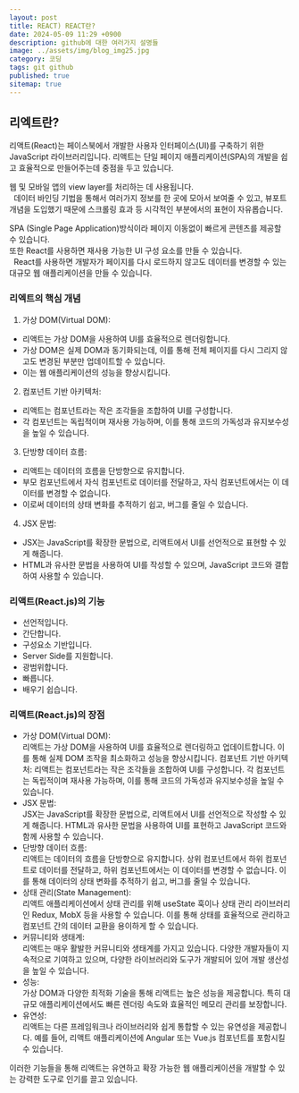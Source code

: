```yaml
---
layout: post
title: REACT) REACT란?
date: 2024-05-09 11:29 +0900
description: github에 대한 여러가지 설명들
image: ../assets/img/blog_img25.jpg
category: 코딩
tags: git github
published: true
sitemap: true
---
```

## 리엑트란?
리액트(React)는 페이스북에서 개발한 사용자 인터페이스(UI)를 구축하기 위한 JavaScript 라이브러리입니다. 리액트는 단일 페이지 애플리케이션(SPA)의 개발을 쉽고 효율적으로 만들어주는데 중점을 두고 있습니다.   

웹 및 모바일 앱의 view layer를 처리하는 데 사용됩니다.   
 
데이터 바인딩 기법을 통해서 여러가지 정보를 한 곳에 모아서 보여줄 수 있고, 뷰포트 개념을 도입했기 때문에 스크롤링 효과 등 시각적인 부분에서의 표현이 자유롭습니다.   

SPA (Single Page Application)방식이라 페이지 이동없이 빠르게 콘텐츠를 제공할 수 있습니다.   
또한 React를 사용하면 재사용 가능한 UI 구성 요소를 만들 수 있습니다.   
 
React를 사용하면 개발자가 페이지를 다시 로드하지 않고도 데이터를 변경할 수 있는 대규모 웹 애플리케이션을 만들 수 있습니다.   

### 리엑트의 핵심 개념
1. 가상 DOM(Virtual DOM):
- 리액트는 가상 DOM을 사용하여 UI를 효율적으로 렌더링합니다. 
- 가상 DOM은 실제 DOM과 동기화되는데, 이를 통해 전체 페이지를 다시 그리지 않고도 변경된 부분만 업데이트할 수 있습니다. 
- 이는 웹 애플리케이션의 성능을 향상시킵니다.
2. 컴포넌트 기반 아키텍처:
- 리액트는 컴포넌트라는 작은 조각들을 조합하여 UI를 구성합니다. 
- 각 컴포넌트는 독립적이며 재사용 가능하며, 이를 통해 코드의 가독성과 유지보수성을 높일 수 있습니다.
3. 단방향 데이터 흐름:
- 리액트는 데이터의 흐름을 단방향으로 유지합니다. 
- 부모 컴포넌트에서 자식 컴포넌트로 데이터를 전달하고, 자식 컴포넌트에서는 이 데이터를 변경할 수 없습니다. 
- 이로써 데이터의 상태 변화를 추적하기 쉽고, 버그를 줄일 수 있습니다.
4. JSX 문법:
- JSX는 JavaScript를 확장한 문법으로, 리액트에서 UI를 선언적으로 표현할 수 있게 해줍니다. 
- HTML과 유사한 문법을 사용하여 UI를 작성할 수 있으며, JavaScript 코드와 결합하여 사용할 수 있습니다.

### 리액트(React.js)의 기능
- 선언적입니다.
- 간단합니다.
- 구성요소 기반입니다.
- Server Side를 지원합니다.
- 광범위합니다.
- 빠릅니다.
- 배우기 쉽습니다.

### 리액트(React.js)의 장점
- 가상 DOM(Virtual DOM):   
리액트는 가상 DOM을 사용하여 UI를 효율적으로 렌더링하고 업데이트합니다. 이를 통해 실제 DOM 조작을 최소화하고 성능을 향상시킵니다.
컴포넌트 기반 아키텍처:
리액트는 컴포넌트라는 작은 조각들을 조합하여 UI를 구성합니다. 각 컴포넌트는 독립적이며 재사용 가능하며, 이를 통해 코드의 가독성과 유지보수성을 높일 수 있습니다.
- JSX 문법:   
JSX는 JavaScript를 확장한 문법으로, 리액트에서 UI를 선언적으로 작성할 수 있게 해줍니다. HTML과 유사한 문법을 사용하여 UI를 표현하고 JavaScript 코드와 함께 사용할 수 있습니다.
- 단방향 데이터 흐름:   
리액트는 데이터의 흐름을 단방향으로 유지합니다. 상위 컴포넌트에서 하위 컴포넌트로 데이터를 전달하고, 하위 컴포넌트에서는 이 데이터를 변경할 수 없습니다. 이를 통해 데이터의 상태 변화를 추적하기 쉽고, 버그를 줄일 수 있습니다.
- 상태 관리(State Management):   
리액트 애플리케이션에서 상태 관리를 위해 useState 훅이나 상태 관리 라이브러리인 Redux, MobX 등을 사용할 수 있습니다. 이를 통해 상태를 효율적으로 관리하고 컴포넌트 간의 데이터 교환을 용이하게 할 수 있습니다.
- 커뮤니티와 생태계:   
리액트는 매우 활발한 커뮤니티와 생태계를 가지고 있습니다. 다양한 개발자들이 지속적으로 기여하고 있으며, 다양한 라이브러리와 도구가 개발되어 있어 개발 생산성을 높일 수 있습니다.
- 성능:   
가상 DOM과 다양한 최적화 기술을 통해 리액트는 높은 성능을 제공합니다. 특히 대규모 애플리케이션에서도 빠른 렌더링 속도와 효율적인 메모리 관리를 보장합니다.
- 유연성:   
리액트는 다른 프레임워크나 라이브러리와 쉽게 통합할 수 있는 유연성을 제공합니다. 예를 들어, 리액트 애플리케이션에 Angular 또는 Vue.js 컴포넌트를 포함시킬 수 있습니다.


이러한 기능들을 통해 리액트는 유연하고 확장 가능한 웹 애플리케이션을 개발할 수 있는 강력한 도구로 인기를 끌고 있습니다.